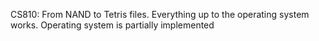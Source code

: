 CS810: From NAND to Tetris files. Everything up to the operating system works. Operating system is partially implemented
